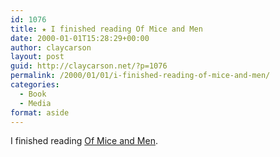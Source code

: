 ```yaml
---
id: 1076
title: ★ I finished reading Of Mice and Men
date: 2000-01-01T15:28:29+00:00
author: claycarson
layout: post
guid: http://claycarson.net/?p=1076
permalink: /2000/01/01/i-finished-reading-of-mice-and-men/
categories:
  - Book
  - Media
format: aside
---
```

I finished reading [Of Mice and Men](http://amazon.com/exec/obidos/ASIN/0142000671/claycarson0c-20).